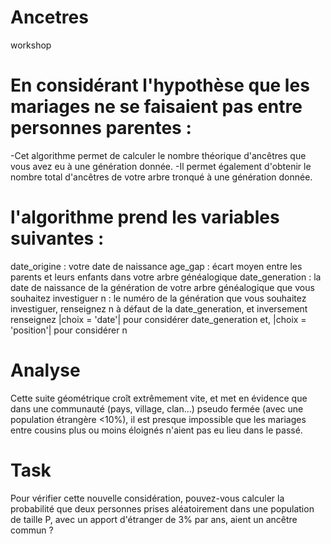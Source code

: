 # Ancetres
workshop
# En considérant l'hypothèse que les mariages ne se faisaient pas entre personnes parentes :
  -Cet algorithme permet de calculer le nombre théorique d'ancêtres que vous avez eu à une génération donnée.
  -Il permet également d'obtenir le nombre total d'ancêtres de votre arbre tronqué à une génération donnée.
# l'algorithme prend les variables suivantes :
  date_origine : votre date de naissance
  age_gap : écart moyen entre les parents et leurs enfants dans votre arbre généalogique
  date_generation : la date de naissance de la génération de votre arbre généalogique que vous souhaitez investiguer
  n : le numéro de la génération que vous souhaitez investiguer, renseignez n à défaut de la date_generation, et inversement
  renseignez |choix = 'date'| pour considérer date_generation et, |choix = 'position'| pour considérer n
# Analyse
  Cette suite géométrique croît extrêmement vite, et met en évidence que dans une communauté (pays, village, clan...)
  pseudo fermée (avec une population étrangère <10%), il est presque impossible que les mariages entre cousins plus ou moins éloignés
  n'aient pas eu lieu dans le passé.
# Task
  Pour vérifier cette nouvelle considération, pouvez-vous calculer la probabilité que deux personnes prises aléatoirement
  dans une population de taille P, avec un apport d'étranger de 3% par ans, aient un ancêtre commun ?
